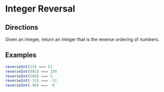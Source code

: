 # Integer Reversal

## Directions

Given an integer, return an integer that is the reverse ordering of numbers.

## Examples

```javascript
reverseInt(15) === 51
reverseInt(981) === 189
reverseInt(500) === 5
reverseInt(-15) === -51
reverseInt(-90) === -9
```
